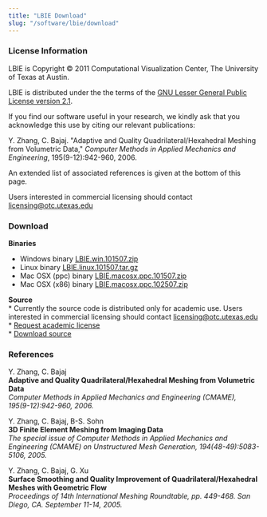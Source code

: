 ```yaml
---
title: "LBIE Download"
slug: "/software/lbie/download"
---
```

### License Information
LBIE is Copyright © 2011 Computational Visualization Center, The University of Texas at Austin. 

LBIE is distributed under the the terms of the [GNU Lesser General Public License version 2.1](http://www.gnu.org/licenses/lgpl-2.1-standalone.html). 

If you find our software useful in your research, we kindly ask that you acknowledge this use by citing our relevant publications: 

Y. Zhang, C. Bajaj. "Adaptive and Quality Quadrilateral/Hexahedral Meshing from Volumetric Data," _Computer Methods in Applied Mechanics and Engineering_, 195(9-12):942-960, 2006. 

An extended list of associated references is given at the bottom of this page. 

Users interested in commercial licensing should contact licensing@otc.utexas.edu 

### Download
**Binaries**
*   Windows binary [LBIE.win.101507.zip](http://www.cs.utexas.edu/%7Ebajaj/cvc/software/bin/LBIE.win.101507.zip)
*   Linux binary [LBIE.linux.101507.tar.gz](http://www.cs.utexas.edu/%7Ebajaj/cvc/software/bin/LBIE.linux.101507.tar.gz)
*   Mac OSX (ppc) binary [LBIE.macosx.ppc.101507.zip](http://www.cs.utexas.edu/%7Ebajaj/cvc/software/bin/LBIE.macosx.ppc.101507.zip)
*   Mac OSX (x86) binary [LBIE.macosx.ppc.102507.zip](http://www.cs.utexas.edu/%7Ebajaj/cvc/software/bin/LBIE.macosx.x86.102507.zip)

**Source**  
\* Currently the source code is distributed only for academic use. Users interested in commercial licensing should contact licensing@otc.utexas.edu   
\* [Request academic license](http://cvcweb.ices.utexas.edu/software/license/LBIE.license_mail.php)     
\* [Download source](http://cvcweb.ices.utexas.edu/cvcwp/?page_id=2671)

### References
Y. Zhang, C. Bajaj  
**Adaptive and Quality Quadrilateral/Hexahedral Meshing from Volumetric Data**  
_Computer Methods in Applied Mechanics and Engineering (CMAME), 195(9-12):942-960, 2006._  

Y. Zhang, C. Bajaj, B-S. Sohn  
**3D Finite Element Meshing from Imaging Data**  
_The special issue of Computer Methods in Applied Mechanics and Engineering (CMAME) on Unstructured Mesh Generation, 194(48-49):5083-5106, 2005._  

Y. Zhang, C. Bajaj, G. Xu  
**Surface Smoothing and Quality Improvement of Quadrilateral/Hexahedral Meshes with Geometric Flow**  
_Proceedings of 14th International Meshing Roundtable, pp. 449-468. San Diego, CA. September 11-14, 2005._